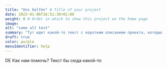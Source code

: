 ```yaml
---
title: "Uns helfen" # Title of your project
date: 2023-01-06T16:51:38+01:00
weight: 0 # Order in which to show this project on the home page
image:
alt: "some alt text"
summary: "Тут идет какой-то текст с коротким описанием проекта, который может быть и длинным, и которотким."
draft: true
color: purple
menuIdentifier: help
---
```


DE Как нам помочь? Текст бы сюда какой-то
